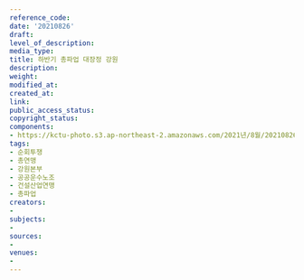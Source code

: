 ```yaml
---
reference_code: 
date: '20210826'
draft: 
level_of_description: 
media_type: 
title: 하반기 총파업 대장정 강원
description: 
weight: 
modified_at: 
created_at: 
link: 
public_access_status: 
copyright_status: 
components:
- https://kctu-photo.s3.ap-northeast-2.amazonaws.com/2021년/8월/20210826-하반기+총파업+대장정+강원_순회투쟁_총연맹_강원본부_공공운수노조_건설산업연맹_총파업/_R610540.jpg
tags:
- 순회투쟁
- 총연맹
- 강원본부
- 공공운수노조
- 건설산업연맹
- 총파업
creators:
- 
subjects:
- 
sources:
- 
venues:
- 
---
```

